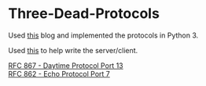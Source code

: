 # Three-Dead-Protocols

Used <a href='http://blog.annharter.com/2015/07/15/three-dead-protocols.html'>this</a> blog and implemented the protocols in Python 3. 

Used <a href='http://www.kellbot.com/2010/02/tutorial-writing-a-tcp-server-in-python/'>this</a> to help write the server/client.
   
  
<a href='https://tools.ietf.org/html/rfc867'>RFC 867 - Daytime Protocol Port 13</a>
<br>
<a href='https://tools.ietf.org/html/rfc862'>RFC 862 - Echo Protocol Port 7</a>
   
